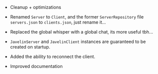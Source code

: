 - Cleanup + optimizations

- Renamed `Server` to `Client`, and the former `ServerRepository` file `servers.json`
  to `clients.json`, just rename it...

- Replaced the global whisper with a global chat, its more useful tbh...

- `JavelinServer` and `JavelinClient` instances are guaranteed to be created on startup.

- Added the ability to reconnect the client.

- Improved documentation
